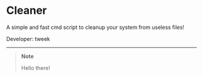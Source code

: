 # Cleaner

A simple and fast cmd script to cleanup your system from useless files!

Developer: tweek

---

> **Note**
>
> Hello there!
